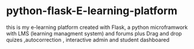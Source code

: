 # python-flask-E-learning-platform
this is my e-learning platform created with Flask, a python microframwork with LMS (learning managment system) and forums plus Drag and drop quizes ,autocorrection , interactive admin and student dashboared
